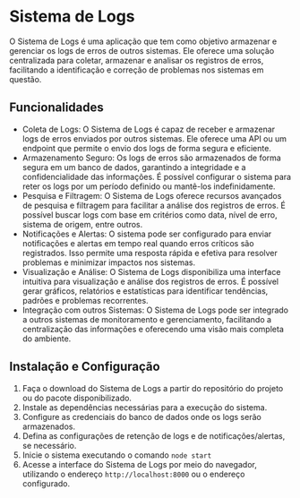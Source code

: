 <h1>Sistema de Logs</h1>

<p>O Sistema de Logs é uma aplicação que tem como objetivo armazenar e gerenciar os logs de erros de outros sistemas. Ele oferece uma solução centralizada para coletar, armazenar e analisar os registros de erros, facilitando a identificação e correção de problemas nos sistemas em questão.</p>

<h2>Funcionalidades</h2>

<ul>
  <li>Coleta de Logs: O Sistema de Logs é capaz de receber e armazenar logs de erros enviados por outros sistemas. Ele oferece uma API ou um endpoint que permite o envio dos logs de forma segura e eficiente.</li>
  <li>Armazenamento Seguro: Os logs de erros são armazenados de forma segura em um banco de dados, garantindo a integridade e a confidencialidade das informações. É possível configurar o sistema para reter os logs por um período definido ou mantê-los indefinidamente.</li>
  <li>Pesquisa e Filtragem: O Sistema de Logs oferece recursos avançados de pesquisa e filtragem para facilitar a análise dos registros de erros. É possível buscar logs com base em critérios como data, nível de erro, sistema de origem, entre outros.</li>
  <li>Notificações e Alertas: O sistema pode ser configurado para enviar notificações e alertas em tempo real quando erros críticos são registrados. Isso permite uma resposta rápida e efetiva para resolver problemas e minimizar impactos nos sistemas.</li>
  <li>Visualização e Análise: O Sistema de Logs disponibiliza uma interface intuitiva para visualização e análise dos registros de erros. É possível gerar gráficos, relatórios e estatísticas para identificar tendências, padrões e problemas recorrentes.</li>
  <li>Integração com outros Sistemas: O Sistema de Logs pode ser integrado a outros sistemas de monitoramento e gerenciamento, facilitando a centralização das informações e oferecendo uma visão mais completa do ambiente.</li>
</ul>

<h2>Instalação e Configuração</h2>

<ol>
  <li>Faça o download do Sistema de Logs a partir do repositório do projeto ou do pacote disponibilizado.</li>
  <li>Instale as dependências necessárias para a execução do sistema.</li>
  <li>Configure as credenciais do banco de dados onde os logs serão armazenados.</li>
  <li>Defina as configurações de retenção de logs e de notificações/alertas, se necessário.</li>
  <li>Inicie o sistema executando o comando <code>node start</code></li>
  <li>Acesse a interface do Sistema de Logs por meio do navegador, utilizando o endereço <code>http://localhost:8000</code> ou o endereço configurado.</li>
</ol>
